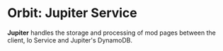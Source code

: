 # Orbit: Jupiter Service

**Jupiter** handles the storage and processing of mod pages between the client, Io Service and Jupiter's DynamoDB.
